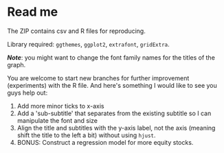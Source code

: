 # Read me

The ZIP contains csv and R files for reproducing.


Library required: `ggthemes`, `ggplot2`, `extrafont`, `gridExtra`.


***Note***: you might want to change the font family names for the titles of the graph. 

You are welcome to start new branches for further improvement (experiments) with the R file.
And here's something I would like to see you guys help out:

1. Add more minor ticks to x-axis
2. Add a 'sub-subtitle' that separates from the existing subtitle so I can manipulate the font and size
3. Align the title and subtitles with the y-axis label, not the axis (meaning shift the title to the left a bit) without using `hjust`. 
4. BONUS: Construct a regression model for more equity stocks. 
